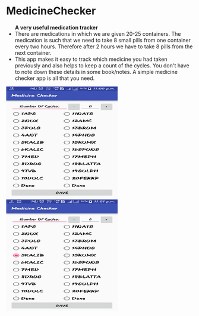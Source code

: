 # MedicineChecker
<ul><b>A very useful medication tracker</b>
<li>There are medications in which we are given 20-25 containers. The medication is such that we need to take 8 small pills from one 
container every two hours. Therefore after 2 hours we have to take 8 pills from the next container. </li>
<li>This app makes it easy to track which medicine you had taken previously and also helps to keep a count of the cycles. 
You don't have to note down these details in some book/notes. 
A simple medicine checker app is all that you need.</li>
</ul>

<img src="1.jpeg" height="300" width="300">
<img src="2.jpeg" height="300" width="300">
